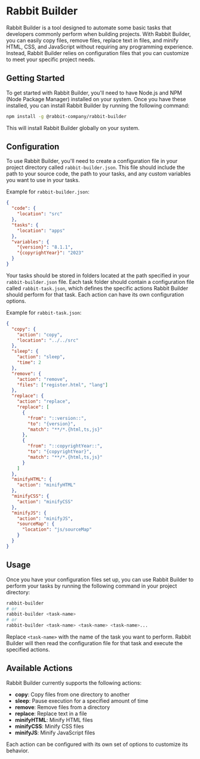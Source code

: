 # Rabbit Builder

Rabbit Builder is a tool designed to automate some basic tasks that developers commonly perform when building projects. With Rabbit Builder, you can easily copy files, remove files, replace text in files, and minify HTML, CSS, and JavaScript without requiring any programming experience. Instead, Rabbit Builder relies on configuration files that you can customize to meet your specific project needs.

## Getting Started

To get started with Rabbit Builder, you'll need to have Node.js and NPM (Node Package Manager) installed on your system. Once you have these installed, you can install Rabbit Builder by running the following command:
```bash
npm install -g @rabbit-company/rabbit-builder
```
This will install Rabbit Builder globally on your system.

## Configuration

To use Rabbit Builder, you'll need to create a configuration file in your project directory called `rabbit-builder.json`. This file should include the path to your source code, the path to your tasks, and any custom variables you want to use in your tasks.

Example for `rabbit-builder.json`:
```json
{
  "code": {
    "location": "src"
  },
  "tasks": {
    "location": "apps"
  },
  "variables": {
    "{version}": "8.1.1",
    "{copyrightYear}": "2023"
  }
}
```

Your tasks should be stored in folders located at the path specified in your `rabbit-builder.json` file. Each task folder should contain a configuration file called `rabbit-task.json`, which defines the specific actions Rabbit Builder should perform for that task. Each action can have its own configuration options.

Example for `rabbit-task.json`:
```json
{
  "copy": {
    "action": "copy",
    "location": "../../src"
  },
  "sleep": {
    "action": "sleep",
    "time": 2
  },
  "remove": {
    "action": "remove",
    "files": ["register.html", "lang"]
  },
  "replace": {
    "action": "replace",
    "replace": [
      {
        "from": "::version::",
        "to": "{version}",
        "match": "**/*.{html,ts,js}"
      },
      {
        "from": "::copyrightYear::",
        "to": "{copyrightYear}",
        "match": "**/*.{html,ts,js}"
      }
    ]
  },
  "minifyHTML": {
    "action": "minifyHTML"
  },
  "minifyCSS": {
    "action": "minifyCSS"
  },
  "minifyJS": {
    "action": "minifyJS",
    "sourceMap": {
      "location": "js/sourceMap"
    }
  }
}
```

## Usage

Once you have your configuration files set up, you can use Rabbit Builder to perform your tasks by running the following command in your project directory:

```bash
rabbit-builder
# or
rabbit-builder <task-name>
# or
rabbit-builder <task-name> <task-name> <task-name>...
```

Replace `<task-name>` with the name of the task you want to perform. Rabbit Builder will then read the configuration file for that task and execute the specified actions.

## Available Actions
Rabbit Builder currently supports the following actions:

- **copy**: Copy files from one directory to another
- **sleep**: Pause execution for a specified amount of time
- **remove**: Remove files from a directory
- **replace**: Replace text in a file
- **minifyHTML**: Minify HTML files
- **minifyCSS**: Minify CSS files
- **minifyJS**: Minify JavaScript files

Each action can be configured with its own set of options to customize its behavior.